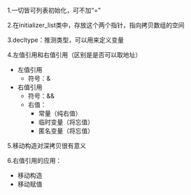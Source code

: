 1.一切皆可列表初始化，可不加“=”

2.在initializer_list类中，存放这个两个指针，指向拷贝数组的空间

3.decltype：推测类型，可以用来定义变量

4.左值引用和右值引用（区别是是否可以取地址）

* 左值引用
  * 符号：&
* 右值引用
  * 符号：&&
  * 右值：
    * 常量（纯右值）
    * 临时变量（将忘值）
    * 匿名变量（将忘值）

5.移动构造对深拷贝很有意义

6.右值引用的应用：

* 移动构造
* 移动赋值
